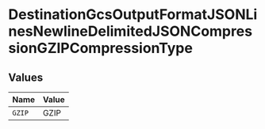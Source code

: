 # DestinationGcsOutputFormatJSONLinesNewlineDelimitedJSONCompressionGZIPCompressionType


## Values

| Name   | Value  |
| ------ | ------ |
| `GZIP` | GZIP   |